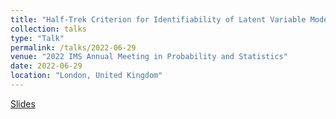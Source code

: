 ```yaml
---
title: "Half-Trek Criterion for Identifiability of Latent Variable Models"
collection: talks
type: "Talk"
permalink: /talks/2022-06-29
venue: "2022 IMS Annual Meeting in Probability and Statistics"
date: 2022-06-29
location: "London, United Kingdom"
---
```


[Slides](https://nilssturma.github.io/files/LF_HTC_presentation_IMS.pdf)
